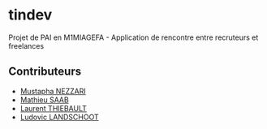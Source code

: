 # tindev
Projet de PAI en M1MIAGEFA - Application de rencontre entre recruteurs et freelances

## Contributeurs
* <a href="http://github.com/MawsFr" target="_blank">Mustapha NEZZARI</a>
* <a href="http://github.com/ExSoldat" target="_blank">Mathieu SAAB</a>
* <a href="http://github.com/lauthieb" target="_blank">Laurent THIEBAULT</a>
* <a href="http://github.com/landschoot" target="_blank">Ludovic LANDSCHOOT</a>